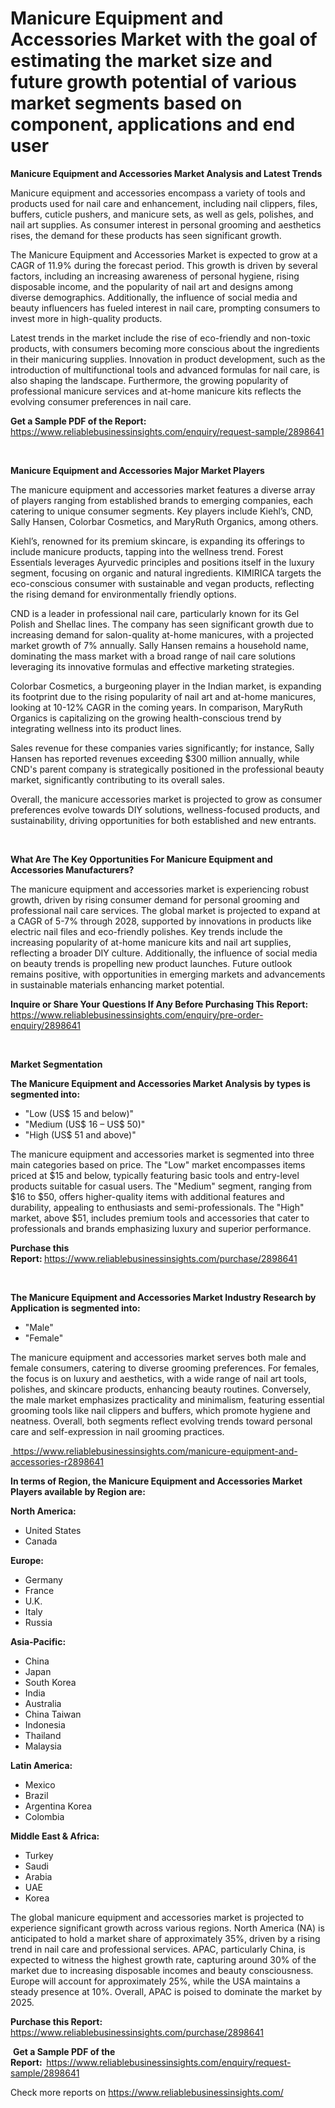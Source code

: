 <p><h1>Manicure Equipment and Accessories Market with the goal of estimating the market size and future growth potential of various market segments based on component, applications and end user</h1></p><p><strong>Manicure Equipment and Accessories Market Analysis and Latest Trends</strong></p>
<p><p>Manicure equipment and accessories encompass a variety of tools and products used for nail care and enhancement, including nail clippers, files, buffers, cuticle pushers, and manicure sets, as well as gels, polishes, and nail art supplies. As consumer interest in personal grooming and aesthetics rises, the demand for these products has seen significant growth.</p><p>The Manicure Equipment and Accessories Market is expected to grow at a CAGR of 11.9% during the forecast period. This growth is driven by several factors, including an increasing awareness of personal hygiene, rising disposable income, and the popularity of nail art and designs among diverse demographics. Additionally, the influence of social media and beauty influencers has fueled interest in nail care, prompting consumers to invest more in high-quality products.</p><p>Latest trends in the market include the rise of eco-friendly and non-toxic products, with consumers becoming more conscious about the ingredients in their manicuring supplies. Innovation in product development, such as the introduction of multifunctional tools and advanced formulas for nail care, is also shaping the landscape. Furthermore, the growing popularity of professional manicure services and at-home manicure kits reflects the evolving consumer preferences in nail care.</p></p>
<p><strong>Get a Sample PDF of the Report:&nbsp;</strong> <a href="https://www.reliablebusinessinsights.com/enquiry/request-sample/2898641?utm_campaign=2274&utm_medium=2&utm_source=Github&utm_content=ia&utm_term=15032025&utm_id=manicure-equipment-and-accessories">https://www.reliablebusinessinsights.com/enquiry/request-sample/2898641</a></p>
<p>&nbsp;</p>
<p><strong>Manicure Equipment and Accessories Major Market Players</strong></p>
<p><p>The manicure equipment and accessories market features a diverse array of players ranging from established brands to emerging companies, each catering to unique consumer segments. Key players include Kiehl’s, CND, Sally Hansen, Colorbar Cosmetics, and MaryRuth Organics, among others.</p><p>Kiehl’s, renowned for its premium skincare, is expanding its offerings to include manicure products, tapping into the wellness trend. Forest Essentials leverages Ayurvedic principles and positions itself in the luxury segment, focusing on organic and natural ingredients. KIMIRICA targets the eco-conscious consumer with sustainable and vegan products, reflecting the rising demand for environmentally friendly options.</p><p>CND is a leader in professional nail care, particularly known for its Gel Polish and Shellac lines. The company has seen significant growth due to increasing demand for salon-quality at-home manicures, with a projected market growth of 7% annually. Sally Hansen remains a household name, dominating the mass market with a broad range of nail care solutions leveraging its innovative formulas and effective marketing strategies.</p><p>Colorbar Cosmetics, a burgeoning player in the Indian market, is expanding its footprint due to the rising popularity of nail art and at-home manicures, looking at 10-12% CAGR in the coming years. In comparison, MaryRuth Organics is capitalizing on the growing health-conscious trend by integrating wellness into its product lines.</p><p>Sales revenue for these companies varies significantly; for instance, Sally Hansen has reported revenues exceeding $300 million annually, while CND's parent company is strategically positioned in the professional beauty market, significantly contributing to its overall sales.</p><p>Overall, the manicure accessories market is projected to grow as consumer preferences evolve towards DIY solutions, wellness-focused products, and sustainability, driving opportunities for both established and new entrants.</p></p>
<p>&nbsp;</p>
<p><strong>What Are The Key Opportunities For Manicure Equipment and Accessories Manufacturers?</strong></p>
<p><p>The manicure equipment and accessories market is experiencing robust growth, driven by rising consumer demand for personal grooming and professional nail care services. The global market is projected to expand at a CAGR of 5-7% through 2028, supported by innovations in products like electric nail files and eco-friendly polishes. Key trends include the increasing popularity of at-home manicure kits and nail art supplies, reflecting a broader DIY culture. Additionally, the influence of social media on beauty trends is propelling new product launches. Future outlook remains positive, with opportunities in emerging markets and advancements in sustainable materials enhancing market potential.</p></p>
<p><strong>Inquire or Share Your Questions If Any Before Purchasing This Report:</strong> <a href="https://www.reliablebusinessinsights.com/enquiry/pre-order-enquiry/2898641?utm_campaign=2274&utm_medium=2&utm_source=Github&utm_content=ia&utm_term=15032025&utm_id=manicure-equipment-and-accessories">https://www.reliablebusinessinsights.com/enquiry/pre-order-enquiry/2898641</a></p>
<p>&nbsp;</p>
<p><strong>Market Segmentation</strong></p>
<p><strong>The Manicure Equipment and Accessories Market Analysis by types is segmented into:</strong></p>
<p><ul><li>"Low (US$ 15 and below)"</li><li>"Medium (US$ 16 – US$ 50)"</li><li>"High (US$ 51 and above)"</li></ul></p>
<p><p>The manicure equipment and accessories market is segmented into three main categories based on price. The "Low" market encompasses items priced at $15 and below, typically featuring basic tools and entry-level products suitable for casual users. The "Medium" segment, ranging from $16 to $50, offers higher-quality items with additional features and durability, appealing to enthusiasts and semi-professionals. The "High" market, above $51, includes premium tools and accessories that cater to professionals and brands emphasizing luxury and superior performance.</p></p>
<p><strong>Purchase this Report:&nbsp;</strong><a href="https://www.reliablebusinessinsights.com/purchase/2898641?utm_campaign=2274&utm_medium=2&utm_source=Github&utm_content=ia&utm_term=15032025&utm_id=manicure-equipment-and-accessories">https://www.reliablebusinessinsights.com/purchase/2898641</a></p>
<p>&nbsp;</p>
<p><strong>The Manicure Equipment and Accessories Market Industry Research by Application is segmented into:</strong></p>
<p><ul><li>"Male"</li><li>"Female"</li></ul></p>
<p><p>The manicure equipment and accessories market serves both male and female consumers, catering to diverse grooming preferences. For females, the focus is on luxury and aesthetics, with a wide range of nail art tools, polishes, and skincare products, enhancing beauty routines. Conversely, the male market emphasizes practicality and minimalism, featuring essential grooming tools like nail clippers and buffers, which promote hygiene and neatness. Overall, both segments reflect evolving trends toward personal care and self-expression in nail grooming practices.</p></p>
<p><a href="https://www.reliablebusinessinsights.com/manicure-equipment-and-accessories-r2898641?utm_campaign=2274&utm_medium=2&utm_source=Github&utm_content=ia&utm_term=15032025&utm_id=manicure-equipment-and-accessories">&nbsp;https://www.reliablebusinessinsights.com/manicure-equipment-and-accessories-r2898641</a></p>
<p><strong>In terms of Region, the Manicure Equipment and Accessories Market Players available by Region are:</strong></p>
<p>
    <p> <strong> North America: </strong>
        <ul>
            <li>United States</li>
            <li>Canada</li>
        </ul>
        </p> 
    <p> <strong> Europe: </strong>
        <ul>
            <li>Germany</li>
            <li>France</li>
            <li>U.K.</li>
            <li>Italy</li>
            <li>Russia</li>
        </ul>
        </p> 
    <p> <strong> Asia-Pacific: </strong>
        <ul>
            <li>China</li>
            <li>Japan</li>
            <li>South Korea</li>
            <li>India</li>
            <li>Australia</li>
            <li>China Taiwan</li>
            <li>Indonesia</li>
            <li>Thailand</li>
            <li>Malaysia</li>
        </ul>
        </p> 
    <p> <strong> Latin America: </strong>
        <ul>
            <li>Mexico</li>
            <li>Brazil</li>
            <li>Argentina Korea</li>
            <li>Colombia</li>
        </ul>
        </p> 
    <p> <strong> Middle East & Africa: </strong>
        <ul>
            <li>Turkey</li>
            <li>Saudi</li>
            <li>Arabia</li>
            <li>UAE</li>
            <li>Korea</li>
        </ul>
    </p>
    </p>
<p><p>The global manicure equipment and accessories market is projected to experience significant growth across various regions. North America (NA) is anticipated to hold a market share of approximately 35%, driven by a rising trend in nail care and professional services. APAC, particularly China, is expected to witness the highest growth rate, capturing around 30% of the market due to increasing disposable incomes and beauty consciousness. Europe will account for approximately 25%, while the USA maintains a steady presence at 10%. Overall, APAC is poised to dominate the market by 2025.</p></p>
<p><strong>Purchase this Report: </strong><a href="https://www.reliablebusinessinsights.com/purchase/2898641?utm_campaign=2274&utm_medium=2&utm_source=Github&utm_content=ia&utm_term=15032025&utm_id=manicure-equipment-and-accessories">https://www.reliablebusinessinsights.com/purchase/2898641</a></p>
<p>&nbsp;<strong>Get a Sample PDF of the Report:&nbsp;&nbsp;</strong><a href="https://www.reliablebusinessinsights.com/enquiry/request-sample/2898641?utm_campaign=2274&utm_medium=2&utm_source=Github&utm_content=ia&utm_term=15032025&utm_id=manicure-equipment-and-accessories">https://www.reliablebusinessinsights.com/enquiry/request-sample/2898641</a></p>
<p><strong></strong></p>
<p>Check more reports on <a href="https://www.reliablebusinessinsights.com/?utm_campaign=2274&utm_medium=2&utm_source=Github&utm_content=ia&utm_term=15032025&utm_id=manicure-equipment-and-accessories">https://www.reliablebusinessinsights.com/</a></p>